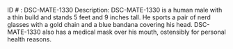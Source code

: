ID # : DSC-MATE-1330
Description: DSC-MATE-1330 is a human male with a thin build and stands 5 feet and 9 inches tall. He sports a pair of nerd glasses with a gold chain and a blue bandana covering his head. DSC-MATE-1330 also has a medical mask over his mouth, ostensibly for personal health reasons.
